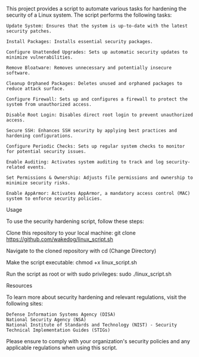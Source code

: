 This project provides a script to automate various tasks for hardening the security of a Linux system. The script performs the following tasks:

    Update System: Ensures that the system is up-to-date with the latest security patches.
    
    Install Packages: Installs essential security packages.
    
    Configure Unattended Upgrades: Sets up automatic security updates to minimize vulnerabilities.
    
    Remove Bloatware: Removes unnecessary and potentially insecure software.
    
    Cleanup Orphaned Packages: Deletes unused and orphaned packages to reduce attack surface.
    
    Configure Firewall: Sets up and configures a firewall to protect the system from unauthorized access.
    
    Disable Root Login: Disables direct root login to prevent unauthorized access.
    
    Secure SSH: Enhances SSH security by applying best practices and hardening configurations.
    
    Configure Periodic Checks: Sets up regular system checks to monitor for potential security issues.
    
    Enable Auditing: Activates system auditing to track and log security-related events.
    
    Set Permissions & Ownership: Adjusts file permissions and ownership to minimize security risks.
    
    Enable AppArmor: Activates AppArmor, a mandatory access control (MAC) system to enforce security policies.
    

Usage

To use the security hardening script, follow these steps:

Clone this repository to your local machine: git clone https://github.com/wakedog/linux_script.sh

Navigate to the cloned repository with cd (Change Directory)

Make the script executable: chmod +x linux_script.sh

Run the script as root or with sudo privileges: sudo ./linux_script.sh


Resources

To learn more about security hardening and relevant regulations, visit the following sites:

    Defense Information Systems Agency (DISA)
    National Security Agency (NSA)
    National Institute of Standards and Technology (NIST) - Security Technical Implementation Guides (STIGs)

Please ensure to comply with your organization's security policies and any applicable regulations when using this script.
